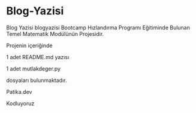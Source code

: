 # Blog-Yazisi
Blog Yazisi
blogyazisi
Bootcamp Hızlandırma Programı Eğitiminde Bulunan Temel Matematik Modülünün Projesidir.

Projenin içeriğinde

1 adet README.md yazısı

1 adet mutlakdeger.py

dosyaları bulunmaktadır.

Patika.dev

Kodluyoruz
